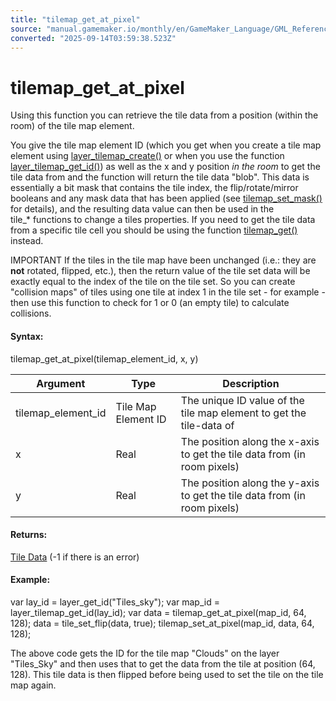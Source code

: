 ```yaml
---
title: "tilemap_get_at_pixel"
source: "manual.gamemaker.io/monthly/en/GameMaker_Language/GML_Reference/Asset_Management/Rooms/Tile_Map_Layers/tilemap_get_at_pixel.htm"
converted: "2025-09-14T03:59:38.523Z"
---
```


# tilemap\_get\_at\_pixel

Using this function you can retrieve the tile data from a position (within the room) of the tile map element.

You give the tile map element ID (which you get when you create a tile map element using [layer\_tilemap\_create()](layer_tilemap_create.md) or when you use the function [layer\_tilemap\_get\_id()](layer_tilemap_get_id.md)) as well as the x and y position _in the room_ to get the tile data from and the function will return the tile data "blob". This data is essentially a bit mask that contains the tile index, the flip/rotate/mirror booleans and any mask data that has been applied (see [tilemap\_set\_mask()](tilemap_set_mask.md) for details), and the resulting data value can then be used in the tile\_\* functions to change a tiles properties. If you need to get the tile data from a specific tile cell you should be using the function [tilemap\_get()](tilemap_get.md) instead.

IMPORTANT If the tiles in the tile map have been unchanged (i.e.: they are **not** rotated, flipped, etc.), then the return value of the tile set data will be exactly equal to the index of the tile on the tile set. So you can create "collision maps" of tiles using one tile at index 1 in the tile set - for example - then use this function to check for 1 or 0 (an empty tile) to calculate collisions.

#### Syntax:

tilemap\_get\_at\_pixel(tilemap\_element\_id, x, y)

| Argument | Type | Description |
| --- | --- | --- |
| tilemap_element_id | Tile Map Element ID | The unique ID value of the tile map element to get the tile-data of |
| x | Real | The position along the x-axis to get the tile data from (in room pixels) |
| y | Real | The position along the y-axis to get the tile data from (in room pixels) |

#### Returns:

[Tile Data](tilemap_get.md) (-1 if there is an error)

#### Example:

var lay\_id = layer\_get\_id("Tiles\_sky");
var map\_id = layer\_tilemap\_get\_id(lay\_id);
var data = tilemap\_get\_at\_pixel(map\_id, 64, 128);
data = tile\_set\_flip(data, true);
tilemap\_set\_at\_pixel(map\_id, data, 64, 128);

The above code gets the ID for the tile map "Clouds" on the layer "Tiles\_Sky" and then uses that to get the data from the tile at position (64, 128). This tile data is then flipped before being used to set the tile on the tile map again.